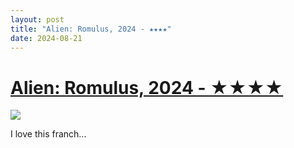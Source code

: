 ```yaml
---
layout: post
title: "Alien: Romulus, 2024 - ★★★★"
date: 2024-08-21
---
```


# [Alien: Romulus, 2024 - ★★★★](https://letterboxd.com/pavlesap/film/alien-romulus/1/)

<p><img src="https://a.ltrbxd.com/resized/film-poster/8/5/0/4/5/9/850459-alien-romulus-0-600-0-900-crop.jpg?v=acabb7fd83" /></p> <p>I love this franch...
